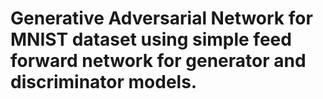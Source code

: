 # Generative Adversarial Network for MNIST dataset using simple feed forward network for generator and discriminator models.
